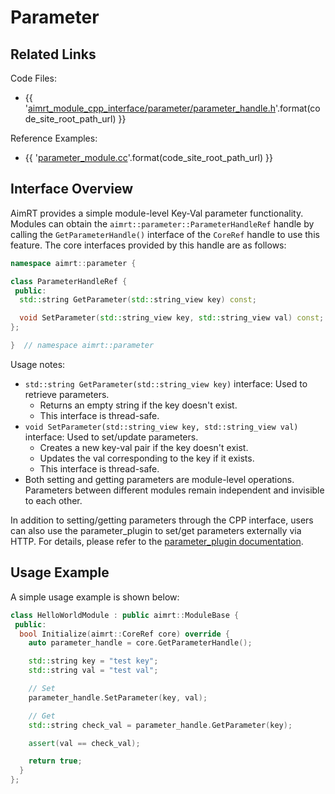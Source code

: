 

# Parameter

## Related Links

Code Files:
- {{ '[aimrt_module_cpp_interface/parameter/parameter_handle.h]({}/src/interface/aimrt_module_cpp_interface/parameter/parameter_handle.h)'.format(code_site_root_path_url) }}

Reference Examples:
- {{ '[parameter_module.cc]({}/src/examples/cpp/parameter/module/parameter_module/parameter_module.cc)'.format(code_site_root_path_url) }}

## Interface Overview

AimRT provides a simple module-level Key-Val parameter functionality. Modules can obtain the `aimrt::parameter::ParameterHandleRef` handle by calling the `GetParameterHandle()` interface of the `CoreRef` handle to use this feature. The core interfaces provided by this handle are as follows:

```cpp
namespace aimrt::parameter {

class ParameterHandleRef {
 public:
  std::string GetParameter(std::string_view key) const;

  void SetParameter(std::string_view key, std::string_view val) const;
};

}  // namespace aimrt::parameter
```

Usage notes:
- `std::string GetParameter(std::string_view key)` interface: Used to retrieve parameters.
  - Returns an empty string if the key doesn't exist.
  - This interface is thread-safe.
- `void SetParameter(std::string_view key, std::string_view val)` interface: Used to set/update parameters.
  - Creates a new key-val pair if the key doesn't exist.
  - Updates the val corresponding to the key if it exists.
  - This interface is thread-safe.
- Both setting and getting parameters are module-level operations. Parameters between different modules remain independent and invisible to each other.

In addition to setting/getting parameters through the CPP interface, users can also use the parameter_plugin to set/get parameters externally via HTTP. For details, please refer to the [parameter_plugin documentation](../plugins/parameter_plugin.md).

## Usage Example

A simple usage example is shown below:
```cpp
class HelloWorldModule : public aimrt::ModuleBase {
 public:
  bool Initialize(aimrt::CoreRef core) override {
    auto parameter_handle = core.GetParameterHandle();

    std::string key = "test key";
    std::string val = "test val";

    // Set
    parameter_handle.SetParameter(key, val);

    // Get
    std::string check_val = parameter_handle.GetParameter(key);

    assert(val == check_val);

    return true;
  }
};
```